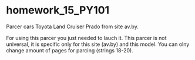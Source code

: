 # homework_15_PY101
Parcer cars Toyota Land Cruiser Prado from site av.by.

For using this parcer you just needed to lauch it.
This parcer is not universal, it is specific only for this site (av.by) and this model.
You can olny change amount of pages for parcing (strings 18-20).

